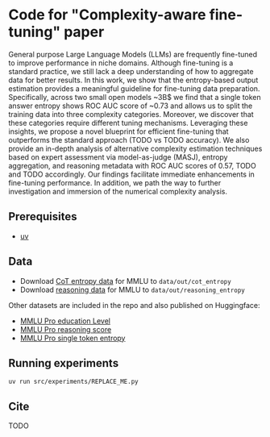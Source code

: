 # Code for "Complexity-aware fine-tuning" paper

General purpose Large Language Models (LLMs) are frequently fine-tuned to improve performance in niche domains. Although fine-tuning is a standard practice, we still lack a deep understanding of how to aggregate data for better results. In this work, we show that the entropy-based output estimation provides a meaningful guideline for fine-tuning data preparation. Specifically, across two small open models ~3B$ we find that a single token answer entropy shows ROC AUC score of ~0.73 and allows us to split the training data into three complexity categories. Moreover, we discover that these categories require different tuning mechanisms. Leveraging these insights, we propose a novel blueprint for efficient fine-tuning that outperforms the standard approach (TODO vs TODO accuracy). We also provide an in-depth analysis of alternative complexity estimation techniques based on expert assessment via model-as-judge (MASJ), entropy aggregation, and reasoning metadata with ROC AUC scores of 0.57, TODO and TODO accordingly. Our findings facilitate immediate enhancements in fine-tuning performance. In addition, we path the way to further investigation and immersion of the numerical complexity analysis.

## Prerequisites

- [uv](https://docs.astral.sh/uv/)

## Data

- Download [CoT entropy data](https://huggingface.co/datasets/LabARSS/MMLU-Pro-chain-of-thought-entropy) for MMLU to `data/out/cot_entropy`
- Download [reasoning data](https://huggingface.co/datasets/LabARSS/MMLU-Pro-reasoning-entropy-Qwen3-8B) for MMLU to `data/out/reasoning_entropy`

Other datasets are included in the repo and also published on Huggingface:
- [MMLU Pro education Level](https://huggingface.co/datasets/LabARSS/MMLU-Pro-education-level)
- [MMLU Pro reasoning score](https://huggingface.co/datasets/LabARSS/MMLU-Pro-reasoning-score)
- [MMLU Pro single token entropy](https://huggingface.co/datasets/LabARSS/MMLU-Pro-single-token-entropy)

## Running experiments

`uv run src/experiments/REPLACE_ME.py`

## Cite

TODO